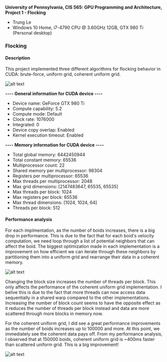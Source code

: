 **University of Pennsylvania, CIS 565: GPU Programming and Architecture,
Project 1 - Flocking**

* Trung Le
* Windows 10 Home, i7-4790 CPU @ 3.60GHz 12GB, GTX 980 Ti (Personal desktop)

### Flocking

#### Description

This project implemented three different algorithms for flocking behavior in CUDA: brute-force, uniform grid, coherent uniform grid.

![alt text](https://github.com/trungtle/Project1-CUDA-Flocking/blob/master/images/screenshots/Uniform_5000_boids.gif "Flocking simulation")

**---- General information for CUDA device ----**
- Device name: GeForce GTX 980 Ti
- Compute capability: 5.2
- Compute mode: Default
- Clock rate: 1076000
- Integrated: 0
- Device copy overlap: Enabled
- Kernel execution timeout: Enabled
 
**---- Memory information for CUDA device ----**

- Total global memory: 6442450944
- Total constant memory: 65536
- Multiprocessor count: 22
- Shared memory per multiprocessor: 98304
- Registers per multiprocessor: 65536
- Max threads per multiprocessor: 2048
- Max grid dimensions: [2147483647, 65535, 65535]
- Max threads per block: 1024
- Max registers per block: 65536
- Max thread dimensions: [1024, 1024, 64]
- Threads per block: 512


#### Performance analysis

For each implmentation, as the number of boids increases, there is a big drop in performance. This is due to the fact that for each boid's velocity computation, we need loop through a list of potential neighbors that can affect the boid. The biggest optimization made in each implementation is a improvement on how efficient we can iterate through these neighbors by partitioning them into a uniform grid and rearrange their data in a coherent memory.

![alt text](https://github.com/trungtle/Project1-CUDA-Flocking/blob/master/images/charts/coherent_performance.png "Coherent uniform grid performance")

Changing the block size increases the number of threads per block. This only affects the performance of the coherent uniform grid implementation. I belive this is due to the fact that more threads can now access data sequentially in a shared warp compared to the other implementations. Increasing the number of block count seems to have the opposite effect as it reduces the number of threads per block instead and data are more scattered through more blocks in memory now.

For the coherent uniform grid, I did see a great performance improvements as the number of boids increases up to 100000 and more. At this point, we immediately see the coherent data pays off. From my performance analysis, I observed that at 150000 boids, coherent uniform grid is ~400ms faster than scattered uniform grid. This is a big improvement!

![alt text](https://github.com/trungtle/Project1-CUDA-Flocking/blob/master/images/charts/coherent_vs_uniform.png "Coherent vs scattered uniform grid performance")
